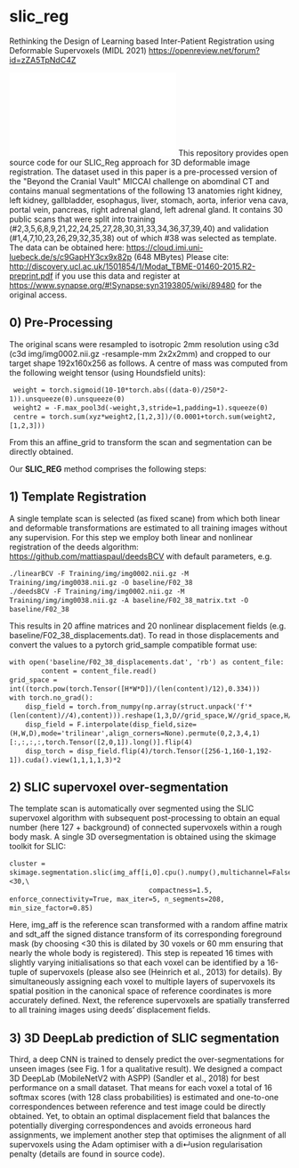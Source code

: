 # slic_reg
Rethinking the Design of Learning based Inter-Patient Registration using Deformable Supervoxels (MIDL 2021)
https://openreview.net/forum?id=zZA5TpNdC4Z

![Overview figure](/MIDL2021_Rethinking_Slic_Reg-3.pdf)
This repository provides open source code for our SLIC_Reg approach for 3D deformable image registration.
The dataset used in this paper is a pre-processed version of the "Beyond the Cranial Vault" MICCAI challenge on abomdinal CT and contains manual segmentations of the following 13 anatomies right kidney, left kidney, gallbladder, esophagus, liver, stomach, aorta, inferior vena cava, portal vein, pancreas, right adrenal gland, left adrenal gland. It contains 30 public scans that were split into training (#2,3,5,6,8,9,21,22,24,25,27,28,30,31,33,34,36,37,39,40) and validation (#1,4,7,10,23,26,29,32,35,38) out of which #38 was selected as template. The data can be obtained here: https://cloud.imi.uni-luebeck.de/s/c9GapHY3cx9x82p (648 MBytes)
Please cite: http://discovery.ucl.ac.uk/1501854/1/Modat_TBME-01460-2015.R2-preprint.pdf if you use this data and register at https://www.synapse.org/#!Synapse:syn3193805/wiki/89480 for the original access.
## 0) Pre-Processing
The original scans were resampled to isotropic 2mm resolution using c3d (c3d img/img0002.nii.gz -resample-mm 2x2x2mm) and cropped to our target shape 192x160x256 as follows. A centre of mass was computed from the following weight tensor (using Houndsfield units):
```
 weight = torch.sigmoid(10-10*torch.abs((data-0)/250*2-1)).unsqueeze(0).unsqueeze(0)
 weight2 = -F.max_pool3d(-weight,3,stride=1,padding=1).squeeze(0)
 centre = torch.sum(xyz*weight2,[1,2,3])/(0.0001+torch.sum(weight2,[1,2,3]))
```
From this an affine_grid to transform the scan and segmentation can be directly obtained.

Our **SLIC_REG** method comprises the following steps:
## 1) Template Registration
A single template scan is selected (as fixed scane) from which both linear and deformable transformations are estimated to all training images without any supervision. 
For this step we employ both linear and nonlinear registration of the deeds algorithm: https://github.com/mattiaspaul/deedsBCV with default parameters, e.g.
```
./linearBCV -F Training/img/img0002.nii.gz -M Training/img/img0038.nii.gz -O baseline/F02_38
./deedsBCV -F Training/img/img0002.nii.gz -M Training/img/img0038.nii.gz -A baseline/F02_38_matrix.txt -O baseline/F02_38
```
 This results in 20 affine matrices and 20 nonlinear displacement fields (e.g. baseline/F02_38_displacements.dat).
To read in those displacements and convert the values to a pytorch grid_sample compatible format use:
```
with open('baseline/F02_38_displacements.dat', 'rb') as content_file:
        content = content_file.read()
grid_space = int((torch.pow(torch.Tensor([H*W*D])/(len(content)/12),0.334)))
with torch.no_grad():
    disp_field = torch.from_numpy(np.array(struct.unpack('f'*(len(content)//4),content))).reshape(1,3,D//grid_space,W//grid_space,H//grid_space).cuda().permute(0,1,4,3,2).float()
    disp_field = F.interpolate(disp_field,size=(H,W,D),mode='trilinear',align_corners=None).permute(0,2,3,4,1)[:,:,:,:,torch.Tensor([2,0,1]).long()].flip(4)
    disp_torch = disp_field.flip(4)/torch.Tensor([256-1,160-1,192-1]).cuda().view(1,1,1,1,3)*2
```


## 2) SLIC supervoxel over-segmentation
The template scan is automatically over segmented using the SLIC supervoxel algorithm with subsequent post-processing to obtain an equal number (here 127 + background) of connected supervoxels within a rough body mask. A single 3D oversegmentation is obtained using the skimage toolkit for SLIC:
```
cluster = skimage.segmentation.slic(img_aff[i,0].cpu().numpy(),multichannel=False,mask=sdt_aff[i,0].cpu().numpy()<30,\
                                   compactness=1.5, enforce_connectivity=True, max_iter=5, n_segments=208, min_size_factor=0.85)
```
Here, img_aff is the reference scan transformed with a random affine matrix and sdt_aff the signed distance transform of its corresponding foreground mask (by choosing <30 this is dilated by 30 voxels or 60 mm ensuring that nearly the whole body is registered). 
This step is repeated 16 times with slightly varying initialisations so that each voxel can be identified by a 16-tuple of supervoxels (please also see (Heinrich et al., 2013) for details). By simultaneously assigning each voxel to multiple layers of supervoxels its spatial position in the canonical space of reference coordinates is more accurately defined. Next, the reference supervoxels are spatially transferred to all training images using deeds’ displacement fields. 

## 3) 3D DeepLab prediction of SLIC segmentation 
Third, a deep CNN is trained to densely predict the over-segmentations for unseen images (see Fig. 1 for a qualitative result). We designed a compact 3D DeepLab (MobileNetV2 with ASPP) (Sandler et al., 2018) for best performance on a small dataset. That means for each voxel a total of 16 softmax scores (with 128 class probabilities) is estimated and one-to-one correspondences between reference and test image could be directly obtained. Yet, to obtain an optimal displacement field that balances the potentially diverging correspondences and avoids erroneous hard assignments, we implement another step that optimises the alignment of all supervoxels using the Adam optimiser with a di↵usion regularisation penalty (details are found in source code).
